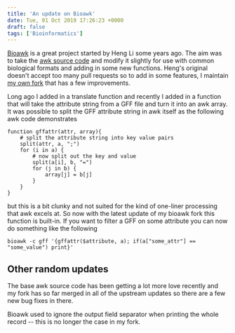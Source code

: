 ```yaml
---
title: 'An update on Bioawk'
date: Tue, 01 Oct 2019 17:26:23 +0000
draft: false
tags: ['Bioinformatics']
---
```


[Bioawk](https://github.com/lh3/bioawk) is a great project started by Heng Li some years ago. The aim was to take the [awk source code](https://github.com/onetrueawk/awk) and modify it slightly for use with common biological formats and adding in some new functions. Heng's original doesn't accept too many pull requests so to add in some features, I maintain [my own fork](https://github.com/ctSkennerton/bioawk) that has a few improvements.

Long ago I added in a translate function and recently I added in a function that will take the attribute string from a GFF file and turn it into an awk array. It was possible to split the GFF attribute string in awk itself as the following awk code demonstrates

```
function gffattr(attr, array){
    # split the attribute string into key value pairs
    split(attr, a, ";")
    for (i in a) {
        # now split out the key and value
        split(a[i], b, "=")
        for (j in b) {
            array[j] = b[j]
        }
    }
}
```

but this is a bit clunky and not suited for the kind of one-liner processing that awk excels at. So now with the latest update of my bioawk fork this function is built-in. If you want to filter a GFF on some attribute you can now do something like the following

```
bioawk -c gff '{gffattr($attribute, a); if(a["some_attr"] == "some_value") print}'
```

Other random updates
--------------------

The base awk source code has been getting a lot more love recently and my fork has so far merged in all of the upstream updates so there are a few new bug fixes in there.

Bioawk used to ignore the output field separator when printing the whole record -- this is no longer the case in my fork.